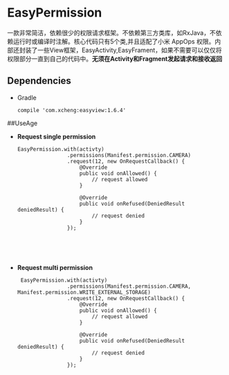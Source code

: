 # EasyPermission
一款非常简洁，依赖很少的权限请求框架。不依赖第三方类库，如RxJava，不依赖运行时或编译时注解。核心代码只有5个类,并且适配了小米 AppOps 权限。内部还封装了一些View框架，EasyActivity,EasyFrament，如果不需要可以仅仅将权限部分一直到自己的代码中。**无须在Activity和Fragment发起请求和接收返回**



## Dependencies

* Gradle

  `compile 'com.xcheng:easyview:1.6.4'`

##UseAge

* **Request single permission**

  ```
  EasyPermission.with(activty)
                  .permissions(Manifest.permission.CAMERA)
                  .request(12, new OnRequestCallback() {
                      @Override
                      public void onAllowed() {
                          // request allowed
                      }

                      @Override
                      public void onRefused(DeniedResult deniedResult) {
                          // request denied
                      }
                  });
  ```

  ​

  ​

* **Request multi permission**

  ```
   EasyPermission.with(activty)
                  .permissions(Manifest.permission.CAMERA, Manifest.permission.WRITE_EXTERNAL_STORAGE)
                  .request(12, new OnRequestCallback() {
                      @Override
                      public void onAllowed() {
                          // request allowed
                      }

                      @Override
                      public void onRefused(DeniedResult deniedResult) {
                          // request denied
                      }
                  });
  ```

  ​

  ​

  ​



















